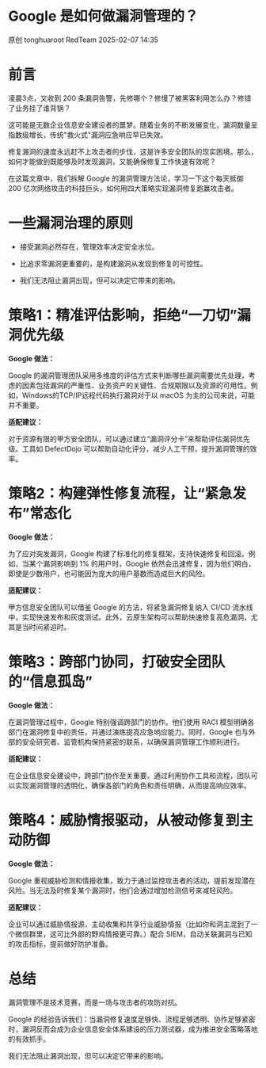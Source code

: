 #  Google 是如何做漏洞管理的？   
原创 tonghuaroot  RedTeam   2025-02-07 14:35  
  
# 前言  
  
凌晨3点，又收到 200 条漏洞告警，先修哪个？修慢了被黑客利用怎么办？修错了业务挂了谁背锅？  
  
这可能是无数企业信息安全建设者的噩梦。随着业务的不断发展变化，漏洞数量呈指数级增长，传统"救火式"漏洞应急响应早已失效。  
  
修复漏洞的速度永远赶不上攻击者的步伐，这是许多安全团队的现实困境。那么，如何才能做到既能够及时发现漏洞，又能确保修复工作快速有效呢？  
  
在这篇文章中，我们拆解 Google 的漏洞管理方法论，学习一下这个每天抵御 200 亿次网络攻击的科技巨头，如何用四大策略实现漏洞修复跑赢攻击者。  
# 一些漏洞治理的原则  
- 接受漏洞必然存在，管理效率决定安全水位。  
  
- 比追求零漏洞更重要的，是构建漏洞从发现到修复的可控性。  
  
- 我们无法阻止漏洞出现，但可以决定它带来的影响。  
  
# 策略1：精准评估影响，拒绝“一刀切”漏洞优先级  
  
**Google 做法：**  
  
Google 的漏洞管理团队采用多维度的评估方式来判断哪些漏洞需要优先处理，考虑的因素包括漏洞的严重性、业务资产的关键性、合规期限以及资源的可用性。例如，Windows的TCP/IP远程代码执行漏洞对于以 macOS 为主的公司来说，可能并不重要。  
  
**适配建议：**  
  
对于资源有限的甲方安全团队，可以通过建立“漏洞评分卡”来帮助评估漏洞优先级。工具如 DefectDojo 可以帮助自动化评分，减少人工干预，提升漏洞管理的效率。  
# 策略2：构建弹性修复流程，让“紧急发布”常态化  
  
**Google 做法：**  
  
为了应对突发漏洞，Google 构建了标准化的修复框架，支持快速修复和回滚。例如，当某个漏洞影响到 1% 的用户时，Google 依然会迅速修复，因为他们明白，即使是少数用户，也可能因为庞大的用户基数而造成巨大的风险。  
  
**适配建议：**  
  
甲方信息安全团队可以借鉴 Google 的方法，将紧急漏洞修复纳入 CI/CD 流水线中，实现快速发布和灰度测试。此外，云原生架构可以帮助快速修复高危漏洞，尤其是当时间紧迫时。  
# 策略3：跨部门协同，打破安全团队的“信息孤岛”  
  
**Google 做法：**  
  
在漏洞管理过程中，Google 特别强调跨部门的协作。他们使用 RACI 模型明确各部门在漏洞修复中的责任，并通过演练提高应急响应能力。同时，Google 也与外部的安全研究者、监管机构保持紧密的联系，以确保漏洞管理工作顺利进行。  
  
**适配建议：**  
  
在企业信息安全建设中，跨部门协作至关重要。通过利用协作工具和流程，团队可以实现漏洞管理的透明化，确保各部门的角色和责任明确，从而提高响应效率。  
# 策略4：威胁情报驱动，从被动修复到主动防御  
  
**Google 做法：**  
  
Google 重视威胁检测和情报收集，致力于通过监控攻击者的活动，提前发现潜在风险。当无法及时修复某个漏洞时，他们会通过增加检测信号来减轻风险。  
  
**适配建议：**  
  
企业可以通过威胁情报源，主动收集和共享行业威胁情报（比如你和洞主混到了一个微信群里，这可比外部的野鸡情报更可靠。）配合 SIEM，自动关联漏洞与已知的攻击指标，提前做好防护准备。  
# 总结  
  
漏洞管理不是技术竞赛，而是一场与攻击者的攻防对抗。  
  
Google 的经验告诉我们：当漏洞修复速度足够快、流程足够透明、协作足够紧密时，漏洞反而会成为企业信息安全体系建设的压力测试器，成为推进安全策略落地的有效抓手。  
  
我们无法阻止漏洞出现，但可以决定它带来的影响。  
  
